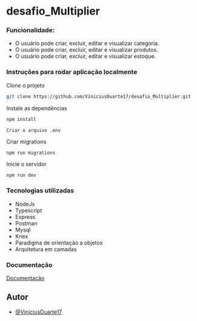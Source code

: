 # desafio_Multiplier

### Funcionalidade:

- O usuário pode criar, excluir, editar e visualizar categoria.
- O usuário pode criar, excluir, editar e visualizar produtos.
- O usuário pode criar, excluir, editar e visualizar estoque.

 ### Instruções para rodar aplicação localmente
 
 Clone o projeto

```bash
git clone https://github.com/ViniciusDuarte17/desafio_Multiplier.git
```
Instale as dependências

```bash
npm install
```

```bash
Criar o arquivo .env
```

Criar migrations

```
npm run migrations
```
Inicie o servidor

```
npm run dev
```

### Tecnologias utilizadas
 - NodeJs
 - Typescript
 - Express
 - Postman
 - Mysql
 - Knex
 - Paradigma de orientação a objetos
 - Arquitetura em camadas

 ### Documentação

[Documentação](https://documenter.getpostman.com/view/19713876/2s7Z13jiHb)

## Autor

- [@ViniciusDuarte17](https://github.com/ViniciusDuarte17)
